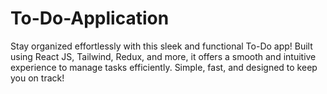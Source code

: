 # To-Do-Application
Stay organized effortlessly with this sleek and functional To-Do app! Built using React JS, Tailwind, Redux, and more, it offers a smooth and intuitive experience to manage tasks efficiently. Simple, fast, and designed to keep you on track!
